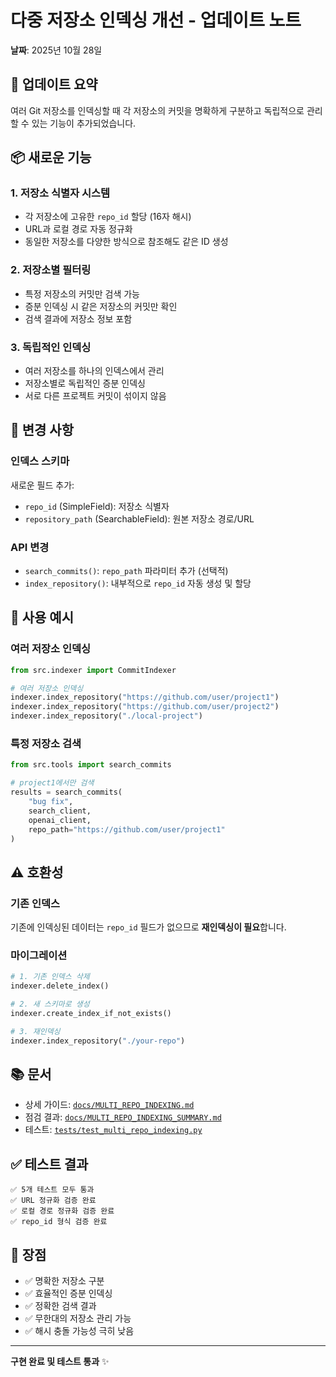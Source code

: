 # 다중 저장소 인덱싱 개선 - 업데이트 노트

**날짜**: 2025년 10월 28일

## 🎯 업데이트 요약

여러 Git 저장소를 인덱싱할 때 각 저장소의 커밋을 명확하게 구분하고 독립적으로 관리할 수 있는 기능이 추가되었습니다.

## 📦 새로운 기능

### 1. 저장소 식별자 시스템
- 각 저장소에 고유한 `repo_id` 할당 (16자 해시)
- URL과 로컬 경로 자동 정규화
- 동일한 저장소를 다양한 방식으로 참조해도 같은 ID 생성

### 2. 저장소별 필터링
- 특정 저장소의 커밋만 검색 가능
- 증분 인덱싱 시 같은 저장소의 커밋만 확인
- 검색 결과에 저장소 정보 포함

### 3. 독립적인 인덱싱
- 여러 저장소를 하나의 인덱스에서 관리
- 저장소별로 독립적인 증분 인덱싱
- 서로 다른 프로젝트 커밋이 섞이지 않음

## 🔧 변경 사항

### 인덱스 스키마
새로운 필드 추가:
- `repo_id` (SimpleField): 저장소 식별자
- `repository_path` (SearchableField): 원본 저장소 경로/URL

### API 변경
- `search_commits()`: `repo_path` 파라미터 추가 (선택적)
- `index_repository()`: 내부적으로 `repo_id` 자동 생성 및 할당

## 📖 사용 예시

### 여러 저장소 인덱싱
```python
from src.indexer import CommitIndexer

# 여러 저장소 인덱싱
indexer.index_repository("https://github.com/user/project1")
indexer.index_repository("https://github.com/user/project2")
indexer.index_repository("./local-project")
```

### 특정 저장소 검색
```python
from src.tools import search_commits

# project1에서만 검색
results = search_commits(
    "bug fix",
    search_client,
    openai_client,
    repo_path="https://github.com/user/project1"
)
```

## ⚠️ 호환성

### 기존 인덱스
기존에 인덱싱된 데이터는 `repo_id` 필드가 없으므로 **재인덱싱이 필요**합니다.

### 마이그레이션
```python
# 1. 기존 인덱스 삭제
indexer.delete_index()

# 2. 새 스키마로 생성
indexer.create_index_if_not_exists()

# 3. 재인덱싱
indexer.index_repository("./your-repo")
```

## 📚 문서
- 상세 가이드: [`docs/MULTI_REPO_INDEXING.md`](./MULTI_REPO_INDEXING.md)
- 점검 결과: [`docs/MULTI_REPO_INDEXING_SUMMARY.md`](./MULTI_REPO_INDEXING_SUMMARY.md)
- 테스트: [`tests/test_multi_repo_indexing.py`](../tests/test_multi_repo_indexing.py)

## ✅ 테스트 결과
```
✅ 5개 테스트 모두 통과
✅ URL 정규화 검증 완료
✅ 로컬 경로 정규화 검증 완료
✅ repo_id 형식 검증 완료
```

## 🎉 장점
- ✅ 명확한 저장소 구분
- ✅ 효율적인 증분 인덱싱
- ✅ 정확한 검색 결과
- ✅ 무한대의 저장소 관리 가능
- ✅ 해시 충돌 가능성 극히 낮음

---

**구현 완료 및 테스트 통과** ✨

